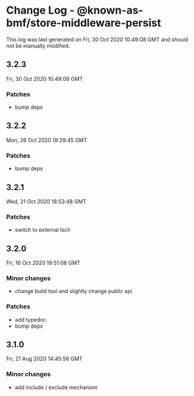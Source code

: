 # Change Log - @known-as-bmf/store-middleware-persist

This log was last generated on Fri, 30 Oct 2020 10:49:08 GMT and should not be manually modified.

## 3.2.3
Fri, 30 Oct 2020 10:49:08 GMT

### Patches

- bump deps

## 3.2.2
Mon, 26 Oct 2020 19:29:45 GMT

### Patches

- bump deps

## 3.2.1
Wed, 21 Oct 2020 18:53:48 GMT

### Patches

- switch to external tscli

## 3.2.0
Fri, 16 Oct 2020 19:51:08 GMT

### Minor changes

- change build tool and slightly change public api

### Patches

- add typedoc
- bump deps

## 3.1.0
Fri, 21 Aug 2020 14:45:56 GMT

### Minor changes

- add include / exclude mechanism

